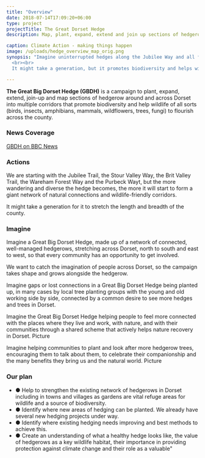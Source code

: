 ```yaml
---
title: "Overview"
date: 2018-07-14T17:09:20+06:00
type: project
projectTitle: The Great Dorset Hedge
description: Map, plant, expand, extend and join up sections of hedgerow around and across Dorset.

caption: Climate Action - making things happen
image: /uploads/hedge_overview_map_orig.png
synopsis: "Imagine uninterrupted hedges along the Jubilee Way and all four major Dorset walking trails.
  <br><br>
  It might take a generation, but it promotes biodiversity and helps wildlife of all sorts (birds, insects, amphibians, mammals, wildflowers, trees, fungi) to flourish across the county."

---
```


**The Great Big Dorset Hedge (GBDH)** is a campaign to plant, expand, extend, join-up and map sections of hedgerow around and across Dorset into multiple corridors that promote biodiversity and help wildlife of all sorts (birds, insects, amphibians, mammals, wildflowers, trees, fungi) to flourish across the county.

### News Coverage

[GBDH on BBC News](https://www.bbc.co.uk/news/uk-england-dorset-63034319.amp)

### Actions

We are starting with the Jubilee Trail, the Stour Valley Way, the Brit Valley Trail, the Wareham Forest Way and the Purbeck Wayt, but the more wandering and diverse the hedge becomes, the more it will start to form a giant network of natural connections and wildlife-friendly corridors.

It might take a generation for it to stretch the length and breadth of the county.

### Imagine

Imagine a Great Big Dorset Hedge, made up of a network of connected, well-managed hedgerows, stretching across Dorset, north to south and east to west, so that every community has an opportunity to get involved.

We want to catch the imagination of people across Dorset, so the campaign takes shape and grows alongside the hedgerow.

Imagine gaps or lost connections in a Great Big Dorset Hedge being planted up, in many cases by local tree planting groups with the young and old working side by side, connected by a common desire to see more hedges and trees in Dorset.

Imagine the Great Big Dorset Hedge helping people to feel more connected with the places where they live and work, with nature, and with their communities through a shared scheme that actively helps nature recovery in Dorset.
Picture

Imagine helping communities to plant and look after more hedgerow trees, encouraging them to talk about them, to celebrate their companionship and the many benefits they bring us and the natural world.
Picture

### Our plan

* ● Help to strengthen the existing network of hedgerows in Dorset including in towns and villages as gardens are vital refuge areas for wildlife and a source of biodiversity.
* ● Identify where new areas of hedging can be planted.  We already have several new hedging projects under way.
* ● Identify where existing hedging needs improving and best methods to achieve this.
* ● Create an understanding of what a healthy hedge looks like, the value of hedgerows as a key wildlife habitat, their importance in providing protection against climate change and their role as a valuable"
